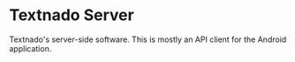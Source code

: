 Textnado Server
===============

Textnado's server-side software. This is mostly an API client for the Android application.
